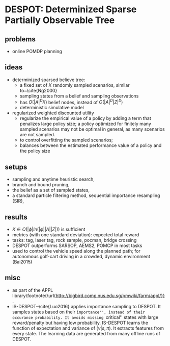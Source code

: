 # DESPOT: Determinized Sparse Partially Observable Tree

## problems
* online POMDP planning

## ideas
* determinized sparsed believe tree:
  * a fixed set of $K$ randomly sampled scenarios, similar to~\cite{Ng2000}
  * sampling states from a belief and sampling observations
  * has $O(|A|^D K)$ belief nodes, instead of $O(|A|^D |Z|^D)$
  * deterministic simulative model
* regularized weighted discounted utility
  * regularize the empirical value of a policy by adding a term that penalizes large policy size; 
    a policy optimized for finitely many sampled scenarios may not be optimal in general, as many scenarios are not sampled.
  * to control overfitting the sampled scenarios;
  * balances between the estimated performance value of a policy and the policy size

## setups
* sampling and anytime heuristic search,
* branch and bound pruning,
* the belief as a set of sampled states,
* a standard particle filtering method, sequential importance resampling (SIR),

## results
* $K \in O(|\phi| ln(|\phi||A||Z|))$ is sufficient
* metrics (with one standard deviation): expected total reward
* tasks: tag, laser tag, rock sample, pocman, bridge crossing
* DESPOT outperforms SARSOP, AEMS2, POMCP in most tasks
* used to control the vehicle speed along the planned path;
for autonomous golf-cart driving in a crowded, dynamic environment (Bai2015)

## misc
* as part of the APPL library\footnote{\url{http://bigbird.comp.nus.edu.sg/pmwiki/farm/appl/}}.
* IS-DESPOT~\cite{Luo2016} applies importance sampling to DESPOT.
It samples states based on their ``importance'', instead of their occurance probability.
It avoids missing ``critical'' states with large reward/penalty but having low probability.
IS-DESPOT learns the function of expectation and variance of $(v|s,\pi)$.
It extracts features from every state.
The learning data are generated from many offline runs of DESPOT.
